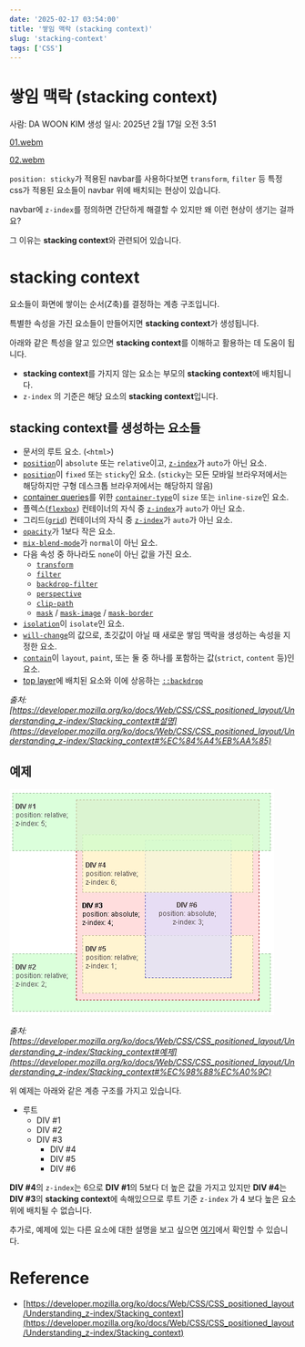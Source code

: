 ```yaml
---
date: '2025-02-17 03:54:00'
title: '쌓임 맥락 (stacking context)'
slug: 'stacking-context'
tags: ['CSS']
---
```


# 쌓임 맥락 (stacking context)

사람: DA WOON KIM
생성 일시: 2025년 2월 17일 오전 3:51

[01.webm](01.webm)

[02.webm](02.webm)

`position: sticky`가 적용된 navbar를 사용하다보면 `transform`, `filter` 등 특정 css가 적용된 요소들이 navbar 위에 배치되는 현상이 있습니다.

navbar에 `z-index`를 정의하면 간단하게 해결할 수 있지만 왜 이런 현상이 생기는 걸까요?

그 이유는 **stacking context**와 관련되어 있습니다.

# stacking context

요소들이 화면에 쌓이는 순서(Z축)를 결정하는 계층 구조입니다.

특별한 속성을 가진 요소들이 만들어지면 **stacking context**가 생성됩니다.

아래와 같은 특성을 알고 있으면 **stacking context**를 이해하고 활용하는 데 도움이 됩니다.

- **stacking context**를 가지지 않는 요소는 부모의 **stacking context**에 배치됩니다.
- `z-index` 의 기준은 해당 요소의 **stacking context**입니다.

## stacking context를 생성하는 요소들

- 문서의 루트 요소. (`<html>`)
- [`position`](https://developer.mozilla.org/ko/docs/Web/CSS/position)이 `absolute` 또는 `relative`이고, [`z-index`](https://developer.mozilla.org/ko/docs/Web/CSS/z-index)가 `auto`가 아닌 요소.
- [`position`](https://developer.mozilla.org/ko/docs/Web/CSS/position)이 `fixed` 또는 `sticky`인 요소. (`sticky`는 모든 모바일 브라우저에서는 해당하지만 구형 데스크톱 브라우저에서는 해당하지 않음)
- [container queries](https://developer.mozilla.org/en-US/docs/Web/CSS/CSS_containment/Container_queries)를 위한 [`container-type`](https://developer.mozilla.org/en-US/docs/Web/CSS/container-type)이 `size` 또는 `inline-size`인 요소.
- 플렉스([`flexbox`](https://developer.mozilla.org/ko/docs/Web/CSS/flexbox)) 컨테이너의 자식 중 [`z-index`](https://developer.mozilla.org/ko/docs/Web/CSS/z-index)가 `auto`가 아닌 요소.
- 그리드([`grid`](https://developer.mozilla.org/en-US/docs/Web/CSS/grid)) 컨테이너의 자식 중 [`z-index`](https://developer.mozilla.org/ko/docs/Web/CSS/z-index)가 `auto`가 아닌 요소.
- [`opacity`](https://developer.mozilla.org/ko/docs/Web/CSS/opacity)가 1보다 작은 요소.
- [`mix-blend-mode`](https://developer.mozilla.org/ko/docs/Web/CSS/mix-blend-mode)가 `normal`이 아닌 요소.
- 다음 속성 중 하나라도 `none`이 아닌 값을 가진 요소.
  - [`transform`](https://developer.mozilla.org/ko/docs/Web/CSS/transform)
  - [`filter`](https://developer.mozilla.org/ko/docs/Web/CSS/filter)
  - [`backdrop-filter`](https://developer.mozilla.org/ko/docs/Web/CSS/backdrop-filter)
  - [`perspective`](https://developer.mozilla.org/en-US/docs/Web/CSS/perspective)
  - [`clip-path`](https://developer.mozilla.org/ko/docs/Web/CSS/clip-path)
  - [`mask`](https://developer.mozilla.org/ko/docs/Web/CSS/mask) / [`mask-image`](https://developer.mozilla.org/en-US/docs/Web/CSS/mask-image) / [`mask-border`](https://developer.mozilla.org/en-US/docs/Web/CSS/mask-border)
- [`isolation`](https://developer.mozilla.org/ko/docs/Web/CSS/isolation)이 `isolate`인 요소.
- [`will-change`](https://developer.mozilla.org/ko/docs/Web/CSS/will-change)의 값으로, 초깃값이 아닐 때 새로운 쌓임 맥락을 생성하는 속성을 지정한 요소.
- [`contain`](https://developer.mozilla.org/ko/docs/Web/CSS/contain)이 `layout`, `paint`, 또는 둘 중 하나를 포함하는 값(`strict`, `content` 등)인 요소.
- [top layer](https://developer.mozilla.org/ko/docs/Glossary/Top_layer)에 배치된 요소와 이에 상응하는 [`::backdrop`](https://developer.mozilla.org/en-US/docs/Web/CSS/::backdrop)

_출처: [https://developer.mozilla.org/ko/docs/Web/CSS/CSS_positioned_layout/Understanding_z-index/Stacking_context#설명](https://developer.mozilla.org/ko/docs/Web/CSS/CSS_positioned_layout/Understanding_z-index/Stacking_context#%EC%84%A4%EB%AA%85)_

## 예제

![image.png](image.png)

_출처: [https://developer.mozilla.org/ko/docs/Web/CSS/CSS_positioned_layout/Understanding_z-index/Stacking_context#예제](https://developer.mozilla.org/ko/docs/Web/CSS/CSS_positioned_layout/Understanding_z-index/Stacking_context#%EC%98%88%EC%A0%9C)_

위 예제는 아래와 같은 계층 구조를 가지고 있습니다.

- 루트
  - DIV #1
  - DIV #2
  - DIV #3
    - DIV #4
    - DIV #5
    - DIV #6

**DIV #4**의 `z-index`는 6으로 **DIV #1**의 5보다 더 높은 값을 가지고 있지만 **DIV #4**는 **DIV #3**의 **stacking context**에 속해있으므로 루트 기준 `z-index` 가 4 보다 높은 요소 위에 배치될 수 없습니다.

추가로, 예제에 있는 다른 요소에 대한 설명을 보고 싶으면 [여기](https://developer.mozilla.org/ko/docs/Web/CSS/CSS_positioned_layout/Understanding_z-index/Stacking_context#%EC%98%88%EC%A0%9C)에서 확인할 수 있습니다.

# Reference

- [https://developer.mozilla.org/ko/docs/Web/CSS/CSS_positioned_layout/Understanding_z-index/Stacking_context](https://developer.mozilla.org/ko/docs/Web/CSS/CSS_positioned_layout/Understanding_z-index/Stacking_context)
